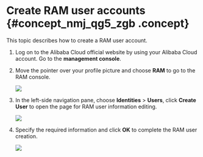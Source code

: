 # Create RAM user accounts {#concept_nmj_qg5_zgb .concept}

This topic describes how to create a RAM user account.

1.  Log on to the Alibaba Cloud official website by using your Alibaba Cloud account. Go to the **management console**.
2.  Move the pointer over your profile picture and choose **RAM** to go to the RAM console.

    ![](http://static-aliyun-doc.oss-cn-hangzhou.aliyuncs.com/assets/img/135651/156136809041327_en-US.png)

3.  In the left-side navigation pane, choose **Identities** \> **Users**, click **Create User** to open the page for RAM user information editing.

    ![](http://static-aliyun-doc.oss-cn-hangzhou.aliyuncs.com/assets/img/135651/156136809041329_en-US.png)

4.  Specify the required information and click **OK** to complete the RAM user creation.

    ![](http://static-aliyun-doc.oss-cn-hangzhou.aliyuncs.com/assets/img/135651/156136809041330_en-US.png)


